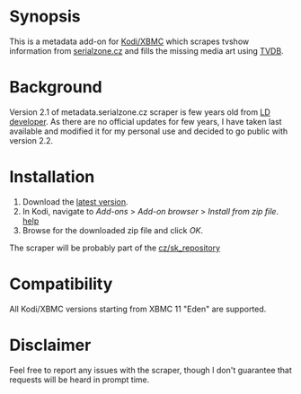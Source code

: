 Synopsis
========

This is a metadata add-on for [Kodi/XBMC](http://kodi.tv/) which scrapes tvshow information from [serialzone.cz](http://www.serialzone.cz/) and fills the missing media art using [TVDB](http://www.thetvdb.com/).

Background
==========

Version 2.1 of metadata.serialzone.cz scraper is few years old from [LD developer](http://ldevel.blogspot.sk/). As there are no official updates for few years, I have taken last available and modified it for my personal use and decided to go public with version 2.2.

Installation
============

1. Download the [latest version](https://github.com/ekarorgit/metadata.serialzone.cz/archive/master.zip).
2. In Kodi, navigate to *Add-ons* > *Add-on browser* > *Install from zip file*. [help](http://kodi.wiki/view/HOW-TO:Install_add-ons_from_zip_files)
3. Browse for the downloaded zip file and click *OK*.

The scraper will be probably part of the [cz/sk_repository](https://github.com/kodi-czsk/repository)

Compatibility
=============

All Kodi/XBMC versions starting from XBMC 11 "Eden" are supported.

Disclaimer
==========

Feel free to report any issues with the scraper, though I don't guarantee that requests will be heard in prompt time.

